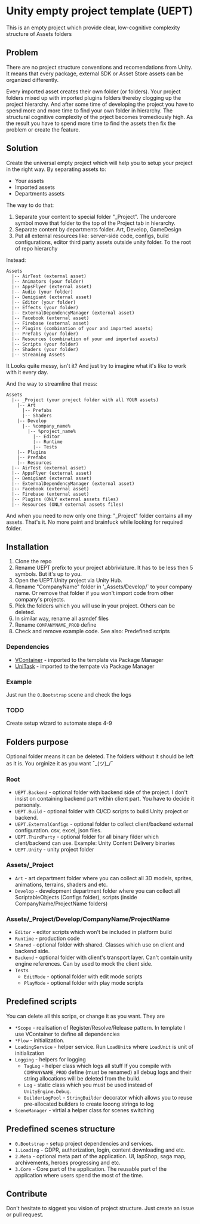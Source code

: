 Unity empty project template (UEPT)
===

This is an empty project which provide clear, low-cognitive complexity structure of Assets folders

## Problem

There are no project structure conventions and recomendations from Unity. It means that every package, external SDK or Asset Store assets can be organized differently.

Every imported asset creates their own folder (or folders). Your project folders mixed up with imported plugins folders thereby clogging up the project hierarchy. 
And after some time of developing the project you have to spend more and more time to find your own folder in hierarchy. 
The structural cognitive complexity of the prject becomes tromediously high. As the result you have to spend more time to find the assets then fix the problem or create the feature.

## Solution

Create the universal empty project which will help you to setup your project in the right way. By separating assets to:
- Your assets
- Imported assets
- Departments assets

The way to do that:
1. Separate your content to special folder "_Project". The undercore symbol move that folder to the top of the Project tab in hierarchy.
2. Separate content by departments folder. Art, Develop, GameDesign
3. Put all external resources like: server-side code, configs, build configurations, editor third party assets outside unity folder. To the root of repo hierarchy

Instead:
```
Assets
  |-- AirTest (external asset)
  |-- Animators (your folder)
  |-- AppsFlyer (external asset)
  |-- Audio (your folder)
  |-- Demigiant (external asset)
  |-- Editor (your folder)
  |-- Effects (your folder)
  |-- ExternalDependencyManager (external asset)
  |-- Facebook (external asset)
  |-- Firebase (external asset)
  |-- Plugins (combination of your and imported assets)
  |-- Prefabs (your folder)
  |-- Resources (combination of your and imported assets)
  |-- Scripts (your folder)
  |-- Shaders (your folder)
  |-- Streaming Assets
```

It Looks quite messy, isn't it? And just try to imagine what it's like to work with it every day. 

And the way to streamline that mess:
```
Assets
  |-- _Project (your project folder with all YOUR assets)
    |-- Art
      |-- Prefabs
      |-- Shaders
    |-- Develop
      |-- %company_name%
        |-- %project_name%
          |-- Editor
          |-- Runtime
          |-- Tests
    |-- Plugins
    |-- Prefabs
    |-- Resources
  |-- AirTest (external asset)
  |-- AppsFlyer (external asset)
  |-- Demigiant (external asset)
  |-- ExternalDependencyManager (external asset)
  |-- Facebook (external asset)
  |-- Firebase (external asset)
  |-- Plugins (ONLY external assets files)
  |-- Resources (ONLY external assets files)
```

And when you need to now only one thing: "_Project" folder contains all my assets. That's it. No more paint and brainfuck while looking for required folder.

## Installation
1. Clone the repo
2. Rename UEPT prefix to your project abbriviature. It has to be less then 5 symbols. But it's up to you.
3. Open the UEPT.Unity project via Unity Hub.
4. Rename "CompanyName" folder in '_Assets/Develop/` to your company name. Or remove that folder if you won't import code from other company's projects.
5. Pick the folders which you will use in your project. Others can be deleted.
6. In similar way, rename all asmdef files
7. Rename `COMPANYNAME_PROD` define
8. Check and remove example code. See also: Predefined scripts

### Dependencies
- [VContainer](https://github.com/hadashiA/VContainer) - imported to the template via Package Manager
- [UniTask](https://github.com/Cysharp/UniTask) - imported to the tempate via Package Manager

### Example
Just run the `0.Bootstrap` scene and check the logs

### TODO 
Create setup wizard to automate steps 4-9

## Folders purpose

Optional folder means it can be deleted. The folders without it should be left as it is. You orginize it as you want ¯\_(ツ)_/¯

### Root
- `UEPT.Backend` - optional folder with backend side of the project. I don't insist on containing backend part within client part. You have to decide it personaly.
- `UEPT.Build` - optional folder with CI/CD scripts to build Unity project or backend.
- `UEPT.ExternalConfigs` - optional folder to collect client/backend external configuration. csv, excel, json files.
- `UEPT.ThirdParty` - optional folder for all binary filder which clent/backend can use. Example: Unity Content Delivery binaries
- `UEPT.Unity` - unity project folder

### Assets/_Project
- `Art` - art department folder where you can collect all 3D models, sprites, animations, terrains, shaders and etc.
- `Develop` - development department folder where you can collect all ScriptableObjects (Configs folder), scripts (inside CompanyName/ProjectName folders)

### Assets/_Project/Develop/CompanyName/ProjectName
- `Editor` - editor scripts which won't be included in platform build
- `Runtime` - production code
- `Shared` - optional folder with shared. Classes which use on client and backend side.
- `Backend` - optional folder with client's transport layer. Can't contain unity engine references. Can by used to mock the client side.
- `Tests`
  - `EditMode` - optional folder with edit mode scripts
  - `PlayMode` - optional folder with play mode scripts

## Predefined scripts

You can delete all this scrips, or change it as you want. They are 

- `*Scope` - realisation of Register/Resolve/Release pattern. In template I use VContainer to define all dependencies
- `*Flow` - initialization.
- `LoadingService` - helper service. Run `LoadUnit`s where `LoadUnit` is unit of initialization
- `Logging` - helpers for logging
  - `TagLog` - helper class which logs all stuff
If you compile with `COMPANYNAME_PROD` define (must be renamed) all debug logs and their string allocations will be deleted from the build.
  - `Log` - static class which you must be used instead of `UnityEngine.Debug`.
  - `BuilderLogPool` - `StringBuilder` decorator which allows you to reuse pre-allocated builders to create looong strings to log
- `SceneManager` - virtial a helper class for scenes switching

## Predefined scenes structure

- `0.Bootstrap` - setup project dependencies and services.
- `1.Loading` - GDPR, authorization, login, content downloading and etc.
- `2.Meta` - optional meta part of the application. UI, IapShop, saga map, archivements, heroes progressing and etc.
- `3.Core` - Core part of the application. The reusable part of the application where users spend the most of the time.

## Contribute

Don't hesitate to siggest you vision of project structure. Just create an issue or pull request.
